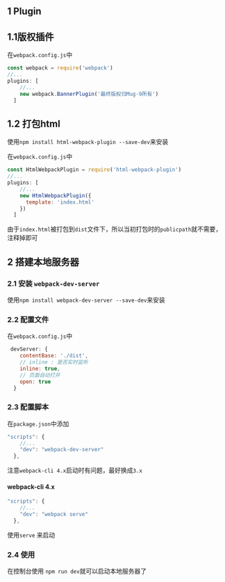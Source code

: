 ## 1 Plugin

##  1.1版权插件

在`webpack.config.js`中

```js
const webpack = require('webpack')
//...
plugins: [
    //...
    new webpack.BannerPlugin('最终版权归Mug-9所有')
  ]
```

## 1.2 打包html

使用`npm install html-webpack-plugin --save-dev`来安装

在`webpack.config.js`中

```js
const HtmlWebpackPlugin = require('html-webpack-plugin')
//...
plugins: [
    //...
    new HtmlWebpackPlugin({
      template: 'index.html'
    })
  ]
```

由于`index.html`被打包到`dist`文件下，所以当初打包时的`publicpath`就不需要，注释掉即可

## 2 搭建本地服务器

### 2.1 安装 `webpack-dev-server`

使用`npm install webpack-dev-server --save-dev`来安装

### 2.2 配置文件

在`webpack.config.js`中

```js
 devServer: {
    contentBase: './dist',
    // inline : 是否实时监听
    inline: true,
    // 页面自动打开
    open: true
  }
```

### 2.3 配置脚本

在`package.json`中添加

```js
"scripts": {
    //...
    "dev": "webpack-dev-server"
  },
```

注意`webpack-cli 4.x`启动时有问题，最好换成`3.x`

#### webpack-cli 4.x 

```js
"scripts": {
    //...
    "dev": "webpack serve"
  },
```

使用`serve` 来启动

### 2.4 使用

 在控制台使用 `npm run dev`就可以启动本地服务器了

